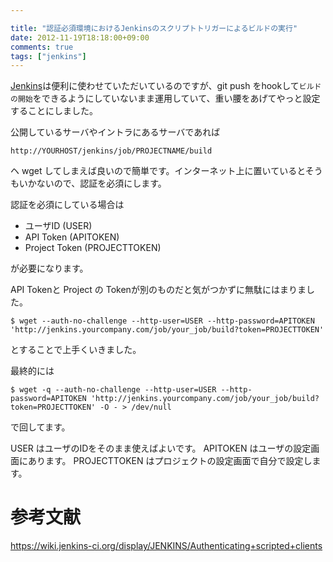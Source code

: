 ```yaml
---

title: "認証必須環境におけるJenkinsのスクリプトトリガーによるビルドの実行"
date: 2012-11-19T18:18:00+09:00
comments: true
tags: ["jenkins"]
---
```


[Jenkins](http://jenkins-ci.org/)は便利に使わせていただいているのですが、git push をhookして`ビルドの開始`をできるようにしていないまま運用していて、重い腰をあげてやっと設定することにしました。

公開しているサーバやイントラにあるサーバであれば

`http://YOURHOST/jenkins/job/PROJECTNAME/build`

ヘ wget してしまえば良いので簡単です。インターネット上に置いているとそうもいかないので、認証を必須にします。

認証を必須にしている場合は

* ユーザID (USER)
* API Token (APITOKEN)
* Project Token (PROJECTTOKEN)

が必要になります。

API Tokenと Project の Tokenが別のものだと気がつかずに無駄にはまりました。

```
$ wget --auth-no-challenge --http-user=USER --http-password=APITOKEN 'http://jenkins.yourcompany.com/job/your_job/build?token=PROJECTTOKEN'
```

とすることで上手くいきました。

最終的には

```
$ wget -q --auth-no-challenge --http-user=USER --http-password=APITOKEN 'http://jenkins.yourcompany.com/job/your_job/build?token=PROJECTTOKEN' -O - > /dev/null
```
で回してます。

USER はユーザのIDをそのまま使えばよいです。
APITOKEN はユーザの設定画面にあります。
PROJECTTOKEN はプロジェクトの設定画面で自分で設定します。

# 参考文献

https://wiki.jenkins-ci.org/display/JENKINS/Authenticating+scripted+clients
